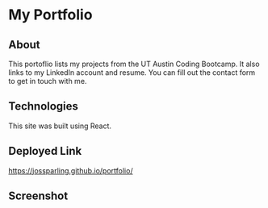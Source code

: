# My Portfolio 

## About 

This portoflio lists my projects from the UT Austin Coding Bootcamp. It also links to my LinkedIn account and resume. You can fill out the contact form to get in touch with me. 

## Technologies 

This site was built using React. 

## Deployed Link

https://jossparling.github.io/portfolio/

## Screenshot 


